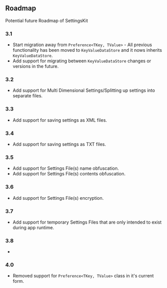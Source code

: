 ## Roadmap
Potential future Roadmap of SettingsKit

### 3.1
* Start migration away from ``Preference<TKey, TValue>`` - All previous functionality has been moved to ``KeyValueDataStore`` and it nows inherits ``KeyValueDataStore``.
* Add support for migrating between ``KeyValueDataStore`` changes or versions in the future.

### 3.2
* Add support for Multi Dimensional Settings/Splitting up settings into separate files.

### 3.3
* Add support for saving settings as XML files.

### 3.4
* Add support for saving settings as TXT files.

### 3.5
* Add support for Settings File(s) name obfuscation.
* Add support for Settings File(s) contents obfuscation.

### 3.6
* Add support for Settings File(s) encryption.

### 3.7
* Add support for temporary Settings Files that are only intended to exist during app runtime.

### 3.8
*

### 4.0
* Removed support for ``Preference<TKey, TValue>`` class in it's current form.

